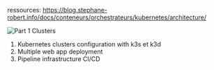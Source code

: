 ressources:
https://blog.stephane-robert.info/docs/conteneurs/orchestrateurs/kubernetes/architecture/


![Part 1 Clusters](images/clusters_control_plane.jpg)


1. Kubernetes clusters configuration with k3s et k3d
2. Multiple web app deployment
3. Pipeline infrastructure CI/CD



